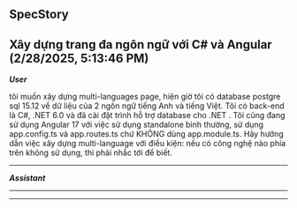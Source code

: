 ## SpecStory

## Xây dựng trang đa ngôn ngữ với C# và Angular (2/28/2025, 5:13:46 PM)

_**User**_

tôi muốn xây dựng multi-languages page, hiện giờ tôi có database postgre sql 15.12 về dữ liệu của 2 ngôn ngữ tiếng Anh và tiếng Việt. Tôi có back-end là C#, .NET 6.0 và đã cài đặt trình hỗ trợ database cho .NET . Tôi cũng đang sử dụng Angular 17 với việc sử dụng standalone bình thường, sử dụng app.config.ts và app.routes.ts chứ KHÔNG dùng app.module.ts. Hãy hướng dẫn việc xây dựng multi-language với điều kiện: nếu có công nghệ nào phía trên không sử dụng, thì phải nhắc tới để biết.

---

_**Assistant**_



---



---


